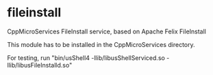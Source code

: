 # fileinstall
CppMicroServices FileInstall service, based on Apache Felix FileInstall

This module has to be installed in the CppMicroServices directory.

For testing, run "bin/usShell4 -llib/libusShellServiced.so -llib/libusFileInstalld.so"

